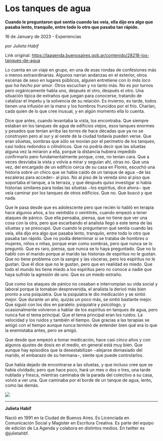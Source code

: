 # Los tanques de agua

**Cuando le preguntaron qué sentía cuando las veía, ella dijo era algo que pasaba lento, tranquilo, entre todo lo otro que pasaba tan rápido.**

16 de January de 2023 - Experiencias

_por Julieta Habif_

Link original: https://laagenda.buenosaires.gob.ar/contenido/28218-los-tanques-de-agua



Lo cuenta en un viaje en grupo, en una de esas rondas de confesiones más o menos extraordinarias. Algunos narran andanzas en el exterior, otros escenas de sexo en lugares públicos, alguien entretiene con *lo más loco que ha hecho por amor*. Otros escuchan y no tanto más. No es por turnos pero orgánicamente habla uno, después el otro, después el otro. Una situación típica de extraños que juegan para conocerse, tratando de catalizar el ímpetu y la solvencia de su relación. Es invierno, es tarde, todos tienen una infusión en la mano y los hombros fruncidos por el frío. Charlan, cada quien de lo que cree inusual, y en algún momento ella lo cuenta.




Dice que antes, cuando levantaba la vista, los encontraba. Que siempre estaban en los tanques de agua de edificios viejos, esos tanques enormes y pesados que tenían arriba las torres de hace décadas que ya no se construyen pero al sur y al oeste de la ciudad todavía pueden verse. Que eran siluetas, sombras que sólo se movían por el perímetro de los tanques, casi todos redondos o cilíndricos. Que no podría decir que las siluetas alguna vez la miraron a ella, porque la distancia hubiera impedido confirmarlo pero fundamentalmente porque, cree, no tenían cara. Que a veces desviaba la vista y volvía a mirar y seguían ahí, otras no. Que una vez, del encargado de un edificio cerca de su casa en Flores, escuchó una historia sobre un chico que se había caído de un tanque de agua −de las escaleras para acceder− al piso. No al piso de la vereda sino al piso que soportaba el tanque, a la terraza, y que después quiso investigar si había historias similares para todas las siluetas −los espíritus, dice ahora− que veía caminar por los tanques de otros edificios. Que no. Que buscó y que nada.




Que le pasa desde que es adolescente pero que recién lo habló en terapia hace algunos años, a los veintidós o veintitrés, cuando empezó a tener ataques de pánico. Que ella pensaba, piensa, que no tiene que ver una cosa con la otra, pero que escarbando el analista llegó a este tema de las siluetas y se preocupó. Que cuando le preguntaron qué sentía cuando las veía, ella dijo era algo que pasaba lento, tranquilo, entre todo lo otro que pasaba tan rápido. Que no podía determinar si se trataba de hombres o mujeres, niños o niñas, porque eran como sombras, pero que nunca se lo preguntó. Que es raro, piensa, que nunca se lo haya preguntado. Que no lo habló con el marido porque al marido las historias de espíritus no le gustan. Que no tiene problema con la sangre y las vísceras, pero los espíritus no le gustan. Que él dice que no le gustan, pero que en realidad es miedo. Que todo el mundo les tiene miedo a los espíritus pero no conoce a nadie que haya sufrido la agresión de uno. Que es un miedo extraño.




Que como los ataques de pánico no cesaban e interrumpían su vida social y laboral porque la tomaban desprevenida, el analista la derivó más bien pronto a una psiquiatra. Que la psiquiatra le dio medicación y se sintió mejor. Que durante un año, quizás un poco más, se sintió bastante mejor. Que siguió con los dos en paralelo: psiquiatra y psicólogo, y ocasionalmente volvieron a hablar de los espíritus en tanques de agua, pero nunca fue el tema principal. Que el tema principal eran los ruidos. La velocidad y los ruidos y también el tiempo. Que gracias a las terapias se amigó con el tiempo aunque nunca terminó de entender bien qué era lo que la enemistaba antes, pero se amigó.




Que desde que empezó a tomar medicación, hace casi cinco años y con algunos ajustes de dosis en el medio, en general está muy bien. Que aunque hay episodios que la desestabilizan −alejarse demasiado del marido, el embarazo de su hermana−, siente que puede controlarlos.




Que había dejado de encontrarse a las siluetas, y que incluso cree que se había olvidado; pero que hace poco, hará un mes o dos o tres, una tarde nublada y fresca, mientras caminaba de la parada del colectivo a su casa, volvió a ver una. Que caminaba por el borde de un tanque de agua, lento, como las demás.




![](https://cdn.feater.me/files/images/810636/d3d2dab4-6fea-468c-b84a-ec81b848f0cc.jpg)




---




**Julieta Habif**




Nació en 1991 en la Ciudad de Buenos Aires. Es Licenciada en Comunicación Social y Magister en Escritura Creativa. Es parte del equipo de edición de La Agenda y colabora en distintos medios. En twitter es @julietahbf.



